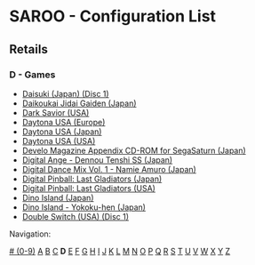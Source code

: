 # SAROO - Configuration List

## Retails

### D - Games

- [Daisuki (Japan) (Disc 1)](../../../Regions/Retails/Japan/T-18510G/README.md)
- [Daikoukai Jidai Gaiden (Japan)](../../../Regions/Retails/Japan/T-7657G/README.md)
- [Dark Savior (USA)](../../../Regions/Retails/USA/MK-81304/README.md)
- [Daytona USA (Europe)](../../../Regions/Retails/Europe/MK_8120050/README.md)
- [Daytona USA (Japan)](../../../Regions/Retails/Japan/GS-9013/README.md)
- [Daytona USA (USA)](../../../Regions/Retails/USA/MK-81200/README.md)
- [Develo Magazine Appendix CD-ROM for SegaSaturn (Japan)](../../../Regions/Retails/Japan/610645801/README.md)
- [Digital Ange - Dennou Tenshi SS (Japan)](../../../Regions/Retails/Japan/T-33003G/README.md)
- [Digital Dance Mix Vol. 1 - Namie Amuro (Japan)](../../../Regions/Retails/Japan/GS-9133/README.md)
- [Digital Pinball: Last Gladiators (Japan)](../../../Regions/Retails/Japan/T-18903G/README.md)
- [Digital Pinball: Last Gladiators (USA)](../../../Regions/Retails/USA/T-4804H/README.md)
- [Dino Island (Japan)](../../../Regions/Retails/Japan/T-4503G/README.md)
- [Dino Island - Yokoku-hen (Japan)](../../../Regions/Retails/Japan/T-4505G/README.md)
- [Double Switch (USA) (Disc 1)](../../../Regions/Retails/USA/T-16207H/README.md)

Navigation:

[# (0-9)](./09.md) [A](./A.md) [B](./B.md) [C](./C.md) **D** [E](./E.md) [F](./F.md) [G](./G.md) [H](./H.md) [I](./I.md) [J](./J.md) [K](./K.md) [L](./L.md) [M](./M.md) [N](./N.md) [O](./O.md) [P](./P.md) [Q](./Q.md) [R](./R.md) [S](./S.md) [T](./T.md) [U](./U.md) [V](./V.md) [W](./W.md) [X](./X.md) [Y](./Y.md) [Z](./Z.md)
